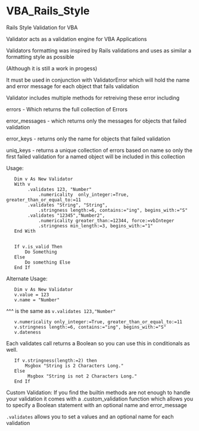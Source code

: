 VBA_Rails_Style
===============

Rails Style Validation for VBA

Validator acts as a validation engine for VBA Applications

Validators formatting was inspired by Rails validations and uses as similar a formatting style as possible 

(Although it is still a work in progess)

It must be used in conjunction with ValidatorError which will hold the name and error message for each object that fails validation
 
Validator includes multiple methods for retreiving these error including
 
errors - Which returns the full collection of Errors
 
error_messages - which returns only the messages for objects that failed validation
 
error_keys - returns only the name for objects that failed validation
 
uniq_keys - returns a unique collection of errors based on name so only the first failed validation for a named object will be included in this collection

Usage:

       Dim v As New Validator
       With v
            .validates 123, "Number"
                .numericality  only_integer:=True, greater_than_or_equal_to:=11
            .validates "String", "String", 
                .stringness length:=6, contains:="ing", begins_with:="S"
            .validates "12345","Number2",
                .numericality greater_than:=12344, force:=vbInteger
                .stringness min_length:=3, begins_with:="1"
       End With


       If v.is_valid Then
           Do Something
       Else
           Do something Else
       End If
       
 Alternate Usage:
 
       Dim v As New Validator
       v.value = 123
       v.name = "Number"

 ^^^ is the same as `v.validates 123,"Number"`

       v.numericality only_integer:=True, greater_than_or_equal_to:=11
       v.stringness length:=6, contains:="ing", begins_with:="S"
       v.dateness 
       
 Each validates call returns a Boolean so you can use this in conditionals as well.
 
 
       If v.stringness(length:=2) then
           Msgbox "String is 2 Characters Long."
       Else
            Msgbox "String is not 2 Characters Long."
       End If


 Custom Validation:
   If you find the builtin methods are not enough to handle your validation it comes with a .custom_validation function which allows you to 
       specify a Boolean statement with an optional name and error_message


 `.validates` allows you to set a values and an optional name for each validation
 
